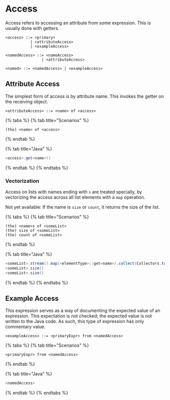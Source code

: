 # Access

Access refers to accessing an attribute from some expression. This is usually done with getters.

```markup
<access> ::= <primary>
           | <attributeAccess>
           | <exampleAccess>

<namedAccess> ::= <nameAccess>
                | <attributeAccess>

<named> ::= <namedAccess> | <exampleAccess>
```

## Attribute Access

The simplest form of access is by attribute name. This invokes the getter on the receiving object.

```markup
<attributeAccess> ::= <name> of <access>
```

{% tabs %}
{% tab title="Scenarios" %}
```markup
(the) <name> of <access>
```
{% endtab %}

{% tab title="Java" %}
```java
<access>.get<name>()
```
{% endtab %}
{% endtabs %}

### Vectorization

Access on lists with names ending with `s` are treated specially, by vectorizing the access across all list elements with a `map` operation.

Not yet available: If the name is `size` or `count`, it returns the size of the list.

{% tabs %}
{% tab title="Scenarios" %}
```markup
(the) <name>s of <someList>
(the) size of <someList>
(the) count of <someList>
```
{% endtab %}

{% tab title="Java" %}
```java
<someList>.stream().map(<elementType>::get<name>).collect(Collectors.toList())
<someList>.size()
<someList>.size()
```
{% endtab %}
{% endtabs %}

## Example Access

This expression serves as a way of documenting the expected value of an expression. This expectation is not checked; the expected value is not written to the Java code. As such, this type of expression has only commentary value.

```markup
<exampleAccess> ::= <primaryExpr> from <namedAccess>
```

{% tabs %}
{% tab title="Scenarios" %}
```markup
<primaryExpr> from <namedAccess>
```
{% endtab %}

{% tab title="Java" %}
```java
<namedAccess>
```
{% endtab %}
{% endtabs %}

